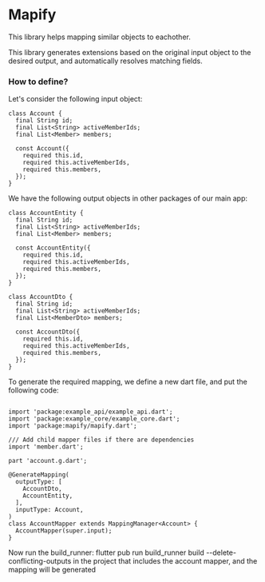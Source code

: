 # Mapify

This library helps mapping similar objects to eachother. 

This library generates extensions based on the original input object to the desired output, and automatically resolves matching fields. 

### How to define? 

Let's consider the following input object:

```
class Account {
  final String id;
  final List<String> activeMemberIds;
  final List<Member> members;

  const Account({
    required this.id,
    required this.activeMemberIds,
    required this.members,
  });
}
```

We have the following output objects in other packages of our main app:


```
class AccountEntity {
  final String id;
  final List<String> activeMemberIds;
  final List<Member> members;

  const AccountEntity({
    required this.id,
    required this.activeMemberIds,
    required this.members,
  });
}

class AccountDto {
  final String id;
  final List<String> activeMemberIds;
  final List<MemberDto> members;

  const AccountDto({
    required this.id,
    required this.activeMemberIds,
    required this.members,
  });
}
```

To generate the required mapping, we define a new dart file, and put the following code: 

```

import 'package:example_api/example_api.dart';
import 'package:example_core/example_core.dart';
import 'package:mapify/mapify.dart';

/// Add child mapper files if there are dependencies
import 'member.dart';

part 'account.g.dart';

@GenerateMapping(
  outputType: [
    AccountDto,
    AccountEntity,
  ],
  inputType: Account,
)
class AccountMapper extends MappingManager<Account> {
  AccountMapper(super.input);
}

```

Now run the build_runner: flutter pub run build_runner build --delete-conflicting-outputs in the project that includes the account mapper, and the mapping
will be generated


